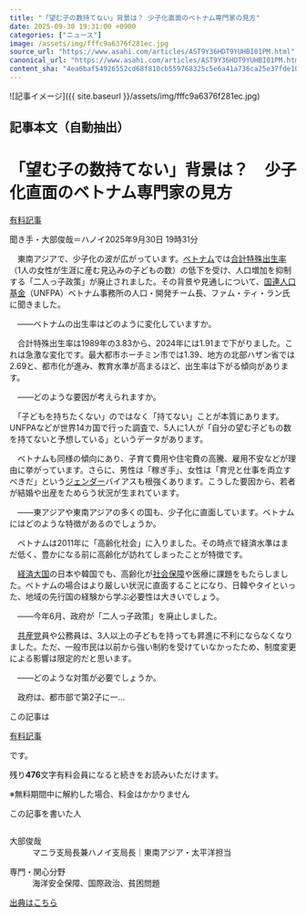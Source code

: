 ```yaml
---
title: "「望む子の数持てない」背景は？ 少子化直面のベトナム専門家の見方"
date: 2025-09-30 19:31:00 +0900
categories: ["ニュース"]
image: /assets/img/fffc9a6376f281ec.jpg
source_url: "https://www.asahi.com/articles/AST9Y36HDT9YUHBI01PM.html"
canonical_url: "https://www.asahi.com/articles/AST9Y36HDT9YUHBI01PM.html"
content_sha: "4ea6baf54926552cd68f810cb559768325c5e6a41a736ca25e37fde101849423"
---
```


![記事イメージ]({{ site.baseurl }}/assets/img/fffc9a6376f281ec.jpg)

## 記事本文（自動抽出）
<div><main role="main" id="main"><p></p><div class="y_Qv3"><h1>「望む子の数持てない」背景は？　少子化直面のベトナム専門家の見方</h1><div class="mhPng"><p><span class="fNPYU Q_Shz"><a href="//www.asahi.com/news/gold.html?iref=com_gold">有料記事</a></span></p><span class="H8KYB">聞き手・大部俊哉＝ハノイ</span><span class="UDj4P"><time datetime="2025-09-30T10:31:00.000Z">2025年9月30日 19時31分</time></span></div></div><p id="gsm_above_SnsUtilityArea"></p><p x-component-name="CommentHeadline" x-component-data='{"commentCount":0,"commentators":[],"mode":"pc"}'></p><div class="nfyQp"><p>　東南アジアで、少子化の波が広がっています。<a href="//www.asahi.com/topics/word/%E3%83%99%E3%83%88%E3%83%8A%E3%83%A0.html" title="ベトナム のトピックスを開く" class="eWgMZ">ベトナム</a>では<a href="//www.asahi.com/topics/word/%E5%90%88%E8%A8%88%E7%89%B9%E6%AE%8A%E5%87%BA%E7%94%9F%E7%8E%87.html" title="合計特殊出生率 のトピックスを開く" class="eWgMZ">合計特殊出生率</a>（1人の女性が生涯に産む見込みの子どもの数）の低下を受け、人口増加を抑制する「二人っ子政策」が廃止されました。その背景や見通しについて、<a href="//www.asahi.com/topics/word/%E5%9B%BD%E9%80%A3%E4%BA%BA%E5%8F%A3%E5%9F%BA%E9%87%91.html" title="国連人口基金 のトピックスを開く" class="eWgMZ">国連人口基金</a>（UNFPA）ベトナム事務所の人口・開発チーム長、ファム・ティ・ラン氏に聞きました。</p><p>　――ベトナムの出生率はどのように変化していますか。</p><p>　合計特殊出生率は1989年の3.83から、2024年には1.91まで下がりました。これは急激な変化です。最大都市ホーチミン市では1.39、地方の北部ハザン省では2.69と、都市化が進み、教育水準が高まるほど、出生率は下がる傾向があります。</p><p>　――どのような要因が考えられますか。</p><p>　「子どもを持ちたくない」のではなく「持てない」ことが本質にあります。UNFPAなどが世界14カ国で行った調査で、5人に1人が「自分の望む子どもの数を持てないと予想している」というデータがあります。</p><p>　ベトナムも同様の傾向にあり、子育て費用や住宅費の高騰、雇用不安などが理由に挙がっています。さらに、男性は「稼ぎ手」、女性は「育児と仕事を両立すべきだ」という<a href="//www.asahi.com/topics/word/%E3%82%B8%E3%82%A7%E3%83%B3%E3%83%80%E3%83%BC.html" title="ジェンダー のトピックスを開く" class="eWgMZ">ジェンダー</a>バイアスも根強くあります。こうした要因から、若者が結婚や出産をためらう状況が生まれています。</p><p>　――東アジアや東南アジアの多くの国も、少子化に直面しています。ベトナムにはどのような特徴があるのでしょうか。</p><p>　ベトナムは2011年に「高齢化社会」に入りました。その時点で経済水準はまだ低く、豊かになる前に高齢化が訪れてしまったことが特徴です。</p><p>　<a href="//www.asahi.com/topics/word/%E7%B5%8C%E6%B8%88%E5%A4%A7%E5%9B%BD.html" title="経済大国 のトピックスを開く" class="eWgMZ">経済大国</a>の日本や韓国でも、高齢化が<a href="//www.asahi.com/topics/word/%E7%A4%BE%E4%BC%9A%E4%BF%9D%E9%9A%9C.html" title="社会保障 のトピックスを開く" class="eWgMZ">社会保障</a>や医療に課題をもたらしました。ベトナムの場合はより厳しい状況に直面することになり、日韓やタイといった、地域の先行国の経験から学ぶ必要性は大きいでしょう。</p><p>　――今年6月、政府が「二人っ子政策」を廃止しました。</p><p>　<a href="//www.asahi.com/topics/word/%E5%85%B1%E7%94%A3%E5%85%9A.html" title="共産党 のトピックスを開く" class="eWgMZ">共産党</a>員や公務員は、3人以上の子どもを持っても昇進に不利にならなくなりました。ただ、一般市民は以前から強い制約を受けていなかったため、制度変更による影響は限定的だと思います。</p><p>　――どのような対策が必要でしょうか。</p><p class="Lujdo">　政府は、都市部で第2子に一…</p></div><p></p><div class="NbZMW"><div class="PxAm1"><p>この記事は</p><img src="//www.asahicom.jp/images/icon_key_gold.png" alt><a href="//www.asahi.com/news/gold.html?iref=com_1kiji_g_0">有料記事</a><p>です。</p><span class="Zgt88">残り<b>476</b>文字</span><span class="hideFromApp">有料会員になると続きをお読みいただけます。</span></div><p class="eQShK">※無料期間中に解約した場合、料金はかかりません</p></div><div x-component-name="WriterProfile" x-component-data='{"writerProfile":{"writerProfileList":[{"name":"大部俊哉","code":"172e51e99c7a6ba409b8c2f2fb89dc1a3087798f1644505e1042803c01096819","department":"マニラ支局長兼ハノイ支局長","role":"東南アジア・太平洋担当","specialtyAndInterest":"海洋安全保障、国際政治、貧困問題","isFollowed":false,"introduction":"フィリピンを拠点に、日本とアジアのつながりや、米中対立のはざまにあるアジアの葛藤を取材しています。2013年入社、神戸総局、大阪社会部、国際報道部、タイ駐在を経て、現職。事件取材が長めです。趣味は写真。","iconImageUrl":"https://profile-image.kraken.asahi.com/172e51e99c7a6ba409b8c2f2fb89dc1a3087798f1644505e1042803c01096819","canSendFanLetter":true}],"isWriterFollowAvailableMember":false},"isFreeArea":true}'><div id="writerProfile" class="yT62y"><p class="FPrYd">この記事を書いた人</p><div class="jdPPS"><div class="zRkIz"><a href="/reporter-bio/172e51e99c7a6ba409b8c2f2fb89dc1a3087798f1644505e1042803c01096819?iref=article_reporter_profile" class="CES5K"></a><div class="iKuvI"><figure class="BKNFc"><img src="https://profile-image.kraken.asahi.com/172e51e99c7a6ba409b8c2f2fb89dc1a3087798f1644505e1042803c01096819" alt></figure><dl class="WptL0"><dt>大部俊哉</dt><dd>マニラ支局長兼ハノイ支局長｜東南アジア・太平洋担当</dd></dl></div><dl class="PXedm"><dt>専門・関心分野</dt><dd>海洋安全保障、国際政治、貧困問題</dd></dl></div></div></div></div><p x-component-name="ArticleCommentList" x-component-data='{"commentCount":0,"commentList":[],"shareUrlBase":"https://www.asahi.com/articles/AST9Y36HDT9YUHBI01PM.html","articleId":"AST9Y36HDT9YUHBI01PM","commentIdParam":"","equalCommentIdIndex":-1,"isAuthorized":false,"isFreePlan":false,"isPaidMember":false,"isPresent":false,"isHazard":false,"freeUrlBase":"//www.asahi.com","digitalUrlBase":"//digital.asahi.com"}'></p></main></div>

[出典はこちら](https://www.asahi.com/articles/AST9Y36HDT9YUHBI01PM.html)
